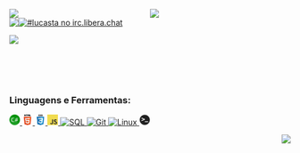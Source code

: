 <img align="right" width="50%" src="https://camo.githubusercontent.com/a9dd38433d944c601e6d8255474e826050f3a032c1b0e68e9d456bbe11033cb6/68747470733a2f2f6769746875622d726561646d652d73746174732e76657263656c2e6170702f6170693f757365726e616d653d6c7563617374617661726573612673686f775f69636f6e733d7472756526696e636c7564655f616c6c5f636f6d6d6974733d74727565267468656d653d6769746875625f6461726b26686964655f626f726465723d74727565266c6f63616c653d70742d6272" data-canonical-src="https://github-readme-stats.vercel.app/api?username=lucastavaresa&amp;show_icons=true&amp;include_all_commits=true&amp;theme=gruvbox&amp;hide_border=true&amp;locale=pt-br&amp;border_radius=0">
<img align="right" width="50%" src="https://camo.githubusercontent.com/e0b7d7385b9b370b440c34283cfd2f2b6c3e1f5b21e604237b0619186a3450b0/68747470733a2f2f6769746875622d726561646d652d73746174732e76657263656c2e6170702f6170692f746f702d6c616e67732f3f757365726e616d653d6c756361737461766172657361266c61796f75743d636f6d70616374267468656d653d6769746875625f6461726b26686964655f626f726465723d74727565266c6f63616c653d70742d6272" data-canonical-src="https://github-readme-stats.vercel.app/api/top-langs/?username=lucastavaresa&amp;layout=compact&amp;theme=gruvbox&amp;hide_border=true&amp;locale=pt-br&amp;border_radius=0">

<a href="https://linkedin.com/in/lucastavaresa">
  <img align="left" height="30px" src="https://cdn-icons-png.flaticon.com/512/174/174857.png" />
</a>

<a href="https://lucastavaresa.github.io">
  <img align="left" height="30px" src="https://img.shields.io/website?label=Meu+Site&style=for-the-badge&url=https%3A%2F%2Flucastavaresa.github.io" />
</a>

<a href="https://web.libera.chat/gamja/?channels=#lucasta">
  <p align="left" height="20px">#lucasta no irc.libera.chat</p>
</a>

<p><img width="30%" src="https://count.getloli.com/get/@:lucastavaresa" /></p>

<br/>
<br/>
<br/>

<h3>Linguagens e Ferramentas:</h3>

<a href="#">
  <img alt="C#" width="3.75%" src="https://raw.githubusercontent.com/github/explore/80688e429a7d4ef2fca1e82350fe8e3517d3494d/topics/csharp/csharp.png" />
  <img alt="HTML5" width="3.75%" src="https://raw.githubusercontent.com/github/explore/80688e429a7d4ef2fca1e82350fe8e3517d3494d/topics/html/html.png" />
  <img alt="CSS3" width="3.75%" src="https://raw.githubusercontent.com/github/explore/80688e429a7d4ef2fca1e82350fe8e3517d3494d/topics/css/css.png" />
  <img alt="JavaScript" width="3.75%" src="https://raw.githubusercontent.com/github/explore/80688e429a7d4ef2fca1e82350fe8e3517d3494d/topics/javascript/javascript.png" />
  <img alt="SQL" width="3.75%" src="https://cdn.icon-icons.com/icons2/2550/PNG/512/database_icon_152641.png" />
  <img alt="Git" width="3.75%" src="https://git-scm.com/images/logos/downloads/Git-Icon-1788C.png" />
  <img alt="Linux" width="3.75%" src="https://cdn-icons-png.flaticon.com/512/226/226772.png" />
  <img alt="Terminal" width="3.75%" src="https://raw.githubusercontent.com/github/explore/80688e429a7d4ef2fca1e82350fe8e3517d3494d/topics/terminal/terminal.png" />
</a>

<p align="right" width="50%">
  <img src="https://metrics.lecoq.io/lucastavaresa?template=classic&base.header=0&base.activity=0&base.community=0&base.repositories=0&base.metadata=0&habits=1&followup=1&base=header%2C%20activity%2C%20community%2C%20repositories%2C%20metadata&base.indepth=false&base.hireable=false&base.skip=false&habits=false&habits.from=200&habits.days=14&habits.facts=true&habits.charts=false&habits.charts.type=classic&habits.trim=false&habits.languages.limit=8&habits.languages.threshold=0%25&followup=false&followup.sections=repositories&followup.indepth=false&followup.archived=true&config.timezone=America%2FSao_Paulo">
</p>
